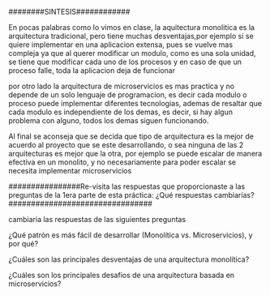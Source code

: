 ########SINTESIS############

En pocas palabras como lo vimos en clase, la aquitectura monolitica es la arquitectura tradicional, pero tiene muchas desventajas,por ejemplo si se quiere implementar en una aplicacion extensa, pues se vuelve mas compleja ya que al querer modificar un modulo, como es una sola unidad, se tiene que modificar cada uno de los procesos y en caso de que un proceso falle, toda la aplicacion deja de funcionar

por otro lado la arquitectura de microservicios es mas practica y no depende de un solo lenguaje de programacion, es decir cada modulo o proceso puede implementar diferentes tecnologias, ademas de resaltar que cada modulo es independiente de los demas, es decir, si hay algun problema con alguno, todos los demas siguen funcionando.

Al final se aconseja que se decida que tipo de arquitectura es la mejor de acuerdo al proyecto que se este desarrollando, o sea ninguna de las 2 arquitecturas es mejor que la otra, por ejemplo se puede escalar de manera efectiva en un monolito, y no necesariamente para poder escalar se necesita implementar microservicios



################Re-visita las respuestas que proporcionaste a las preguntas de la 1era parte de esta práctica: ¿Qué respuestas cambiarías?################################

cambiaria las respuestas de las siguientes preguntas

¿Qué patrón es más fácil de desarrollar (Monolítica vs. Microservicios), y por qué?

¿Cuáles son las principales desventajas de una arquitectura monolítica?

¿Cuáles son los principales desafios de una arquitectura basada en microservicios?